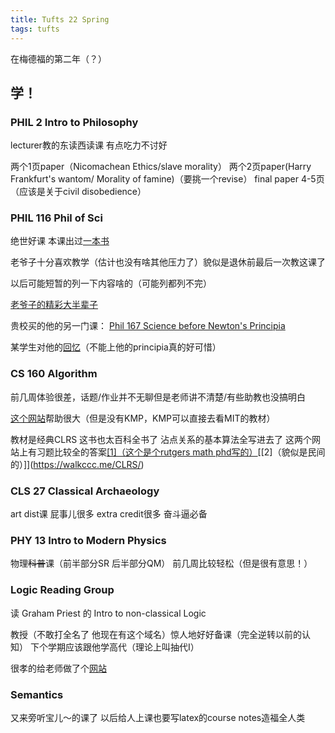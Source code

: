 ```yaml
---
title: Tufts 22 Spring
tags: tufts
---
```


在梅德福的第二年（？）

<!--more-->

## 学！

### PHIL 2 Intro to Philosophy

lecturer教的东读西读课 有点吃力不讨好

两个1页paper（Nicomachean Ethics/slave morality） 两个2页paper(Harry Frankfurt's wantom/ Morality of famine)（要挑一个revise） final paper 4-5页（应该是关于civil disobedience）

### PHIL 116 Phil of Sci

绝世好课  本课出过[一本书](https://oxford.universitypressscholarship.com/view/10.1093/oso/9780190098025.001.0001/oso-9780190098025)

老爷子十分喜欢教学（估计也没有啥其他压力了）貌似是退休前最后一次教这课了

以后可能短暂的列一下内容啥的（可能列都列不完）

[老爷子的精彩大半辈子](https://www.aip.org/history-programs/niels-bohr-library/oral-histories/46362)

贵校买的他的另一门课： [Phil 167 Science before Newton's Principia](https://dl.tufts.edu/catalog?f%5Bmember_of_collections_ssim%5D%5B%5D=Great+Courses)

某学生对他的[回忆](https://digressionsnimpressions.typepad.com/digressionsimpressions/2018/05/celebrating-george-e-smith-tufts-1.html)（不能上他的principia真的好可惜）


### CS 160 Algorithm

前几周体验很差，话题/作业并不无聊但是老师讲不清楚/有些助教也没搞明白

[这个网站](https://www.eecs.tufts.edu/~aloupis/comp160/summer/schedule.html)帮助很大（但是没有KMP，KMP可以直接去看MIT的教材）

教材是经典CLRS 这书也太百科全书了 沾点关系的基本算法全写进去了 这两个网站上有习题比较全的答案[[1]（这个是个rutgers math phd写的）](https://sites.math.rutgers.edu/~ajl213/CLRS/CLRS.html)[[2]（貌似是民间的）]](https://walkccc.me/CLRS/)

### CLS 27 Classical Archaeology

art dist课 屁事儿很多 extra credit很多 奋斗逼必备

### PHY 13 Intro to Modern Physics

物理~~科普~~课（前半部分SR 后半部分QM）  前几周比较轻松（但是很有意思！）

### Logic Reading Group

读 Graham Priest 的 Intro to non-classical Logic

教授（不敢打全名了 他现在有这个域名）惊人地好好备课（完全逆转以前的认知） 下个学期应该跟他学高代（理论上叫抽代I）

很孝的给老师做了个[网站](https://ahuoguo.github.io/logic-wg/)

### Semantics

又来旁听宝儿～的课了 以后给人上课也要写latex的course notes造福全人类
